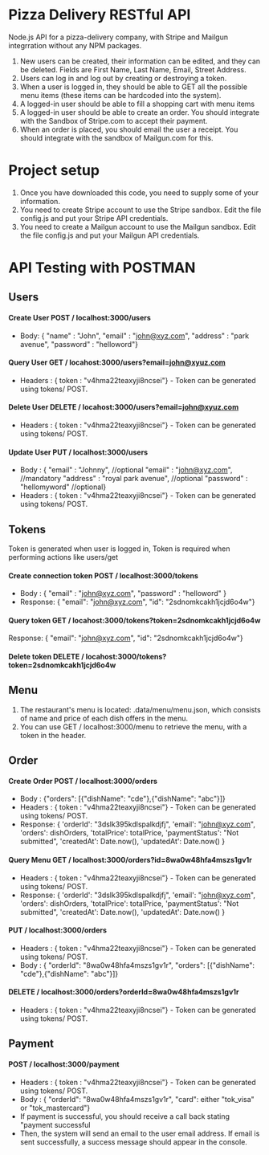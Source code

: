 # Pizza Delivery RESTful API

Node.js API for a pizza-delivery company, with Stripe and Mailgun integrration without any NPM packages.

1. New users can be created, their information can be edited, and they can be deleted. Fields are First Name, Last Name, Email, Street Address.
2. Users can log in and log out by creating or destroying a token.
3. When a user is logged in, they should be able to GET all the possible menu items (these items can be hardcoded into the system).
4. A logged-in user should be able to fill a shopping cart with menu items
5. A logged-in user should be able to create an order. You should integrate with the Sandbox of Stripe.com to accept their payment.
6. When an order is placed, you should email the user a receipt. You should integrate with the sandbox of Mailgun.com for this.

# Project setup
1. Once you have downloaded this code, you need to supply some of your information.
2. You need to create Stripe account to use the Stripe sandbox. Edit the file config.js and put your Stripe API credentials. 
3. You need to create a Mailgun account to use the Mailgun sandbox. Edit the file config.js and put your Mailgun API credentials. 

# API Testing with POSTMAN
## Users
#### Create User POST / localhost:3000/users 
* Body: 
{ "name" : "John", "email" : "john@xyz.com", "address" : "park avenue", "password" : "helloword"}

#### Query User GET / locahost:3000/users?email=john@xyuz.com 
* Headers : 
{ token : "v4hma22teaxyji8ncsei"} - Token can be generated  using tokens/ POST.

#### Delete User DELETE / locahost:3000/users?email=john@xyuz.com 
* Headers : { token : "v4hma22teaxyji8ncsei"} - Token can be generated  using tokens/ POST.

#### Update User PUT / localhost:3000/users 
* Body : 
{ "email" : "Johnny", //optional "email" : "john@xyz.com", //mandatory "address" : "royal park avenue", //optional "password" : "hellomyword" //optional}
* Headers : { token : "v4hma22teaxyji8ncsei"}  - Token can be generated  using tokens/ POST.

## Tokens
Token is generated when user is logged in, Token is required when performing actions like users/get

#### Create connection token POST / localhost:3000/tokens 
* Body : 
{ "email" : "john@xyz.com", "password" : "helloword" } 
* Response: { "email": "john@xyz.com", "id": "2sdnomkcakh1jcjd6o4w"}

#### Query token GET / locahost:3000/tokens?token=2sdnomkcakh1jcjd6o4w 
Response: { "email": "john@xyz.com", "id": "2sdnomkcakh1jcjd6o4w"}

#### Delete token DELETE / locahost:3000/tokens?token=2sdnomkcakh1jcjd6o4w

## Menu
1. The restaurant's menu is located: .data/menu/menu.json, which consists of name and price of each dish offers in the menu.
2. You can use GET / localhost:3000/menu to retrieve the menu, with a token in the header.

## Order
#### Create Order POST / localhost:3000/orders 
* Body : {"orders": [{"dishName": "cde"},{"dishName": "abc"}]} 
* Headers : { token : "v4hma22teaxyji8ncsei"} - Token can be generated  using tokens/ POST.
* Response: {
                      'orderId': "3dslk395kdlspalkdjfj",
                      'email': "john@xyz.com",
                      'orders': dishOrders,
                      'totalPrice': totalPrice,
                      'paymentStatus': "Not submitted",
                      'createdAt': Date.now(),
                      'updatedAt': Date.now()
                    }

#### Query Menu GET / localhost:3000/orders?id=8wa0w48hfa4mszs1gv1r 
* Headers : { token : "v4hma22teaxyji8ncsei"} - Token can be generated  using tokens/ POST. 
* Response: {
                'orderId': "3dslk395kdlspalkdjfj",
                'email': "john@xyz.com",
                'orders': dishOrders,
                'totalPrice': totalPrice,
                'paymentStatus': "Not submitted",
                'createdAt': Date.now(),
                'updatedAt': Date.now()
              }

#### PUT / localhost:3000/orders 
* Headers : { token : "v4hma22teaxyji8ncsei"}  - Token can be generated  using tokens/ POST. 
* Body : { "orderId": "8wa0w48hfa4mszs1gv1r", "orders": [{"dishName": "cde"},{"dishName": "abc"}]}

#### DELETE / localhost:3000/orders?orderId=8wa0w48hfa4mszs1gv1r 
* Headers : { token : "v4hma22teaxyji8ncsei"}  - Token can be generated  using tokens/ POST.

## Payment
#### POST / localhost:3000/payment 
* Headers : { token : "v4hma22teaxyji8ncsei"}  - Token can be generated  using tokens/ POST. 
* Body : { "orderId": "8wa0w48hfa4mszs1gv1r", "card": either "tok_visa" or "tok_mastercard"}
* If payment is successful, you should receive a call back stating "payment successful
* Then, the system will send an email to the user email address. If email is sent successfully, a success message should appear in the console.

